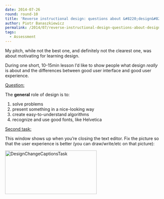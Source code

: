 ```yaml
---
date: 2014-07-26
round: round-10
title: 'Reverse instructional design: questions about &#8220;design&#8221;'
author: Piotr Banaszkiewicz
permalink: /2014/07/reverse-instructional-design-questions-about-design/
tags:
  - Assessment
---
```

My pitch, while not the best one, and definitely not the clearest one, was about motivating for learning design.

During one short, 10-15min lesson I&#8217;d like to show people what design *really* is about and the differences between good user interface and good user experience.

<span style="text-decoration: underline;">Question:</span>

The **general** role of design is to:

1.  solve problems
2.  present something in a nice-looking way
3.  create easy-to-understand algorithms
4.  recognize and use good fonts, like Helvetica

<span style="text-decoration: underline;">Second task:</span>

This window shows up when you&#8217;re closing the text editor. Fix the picture so that the user experience is better (you can draw/write/etc on that picture):

[<img class="alignnone size-medium wp-image-8268" alt="DesignChangeCaptionsTask" src="http://teaching.software-carpentry.org/wp-content/uploads/2014/07/DesignChangeCaptionsTask-300x143.png" width="300" height="143" />][1]

 [1]: http://teaching.software-carpentry.org/wp-content/uploads/2014/07/DesignChangeCaptionsTask.png
